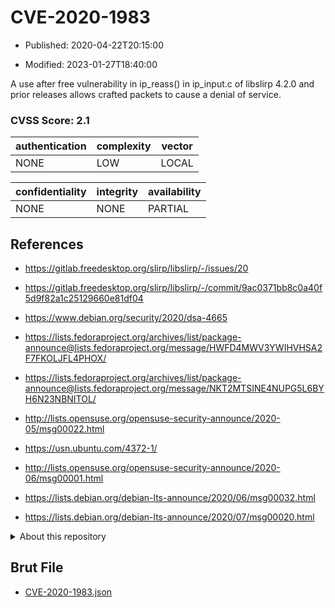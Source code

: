 # CVE-2020-1983

- Published: 2020-04-22T20:15:00

- Modified: 2023-01-27T18:40:00

A use after free vulnerability in ip_reass() in ip_input.c of libslirp 4.2.0 and prior releases allows crafted packets to cause a denial of service.

### CVSS Score: **2.1**

| authentication | complexity | vector |
| --- | --- | --- |
| NONE | LOW | LOCAL |

| confidentiality | integrity | availability |
| --- | --- | --- |
| NONE | NONE | PARTIAL |

## References

* https://gitlab.freedesktop.org/slirp/libslirp/-/issues/20

* https://gitlab.freedesktop.org/slirp/libslirp/-/commit/9ac0371bb8c0a40f5d9f82a1c25129660e81df04

* https://www.debian.org/security/2020/dsa-4665

* https://lists.fedoraproject.org/archives/list/package-announce@lists.fedoraproject.org/message/HWFD4MWV3YWIHVHSA2F7FKOLJFL4PHOX/

* https://lists.fedoraproject.org/archives/list/package-announce@lists.fedoraproject.org/message/NKT2MTSINE4NUPG5L6BYH6N23NBNITOL/

* http://lists.opensuse.org/opensuse-security-announce/2020-05/msg00022.html

* https://usn.ubuntu.com/4372-1/

* http://lists.opensuse.org/opensuse-security-announce/2020-06/msg00001.html

* https://lists.debian.org/debian-lts-announce/2020/06/msg00032.html

* https://lists.debian.org/debian-lts-announce/2020/07/msg00020.html

<details>
<summary>About this repository</summary> 

  This repository is part of the project [Live Hack CVE](https://github.com/Live-Hack-CVE). Main website can be found [www.live-hack.org](https://www.live-hack.org) 
  
  Made by [Sn0wAlice](https://github.com/Sn0wAlice) for the people that care about security and need to have a feed of the latest CVEs. Hope you enjoy it, don't forget to star the repo and follow me on [Twitter](https://twitter.com/Sn0wAlice) and [Github](https://github.com/Sn0wAlice). And that is my [personnal website](https://www.alice-snow.me/)

  - [Home Page](https://github.com/Live-Hack-CVE)
  - [Framework](https://github.com/Live-Hack-CVE/cve-framework)
  - [CVE database](https://github.com/Live-Hack-CVE/full_database)
  - [Changelog](https://github.com/Live-Hack-CVE/Changelog)
</details>

## Brut File

* [CVE-2020-1983.json](https://raw.githubusercontent.com/Live-Hack-CVE/full_database/main/cves/2020/CVE-2020-1983.json)

